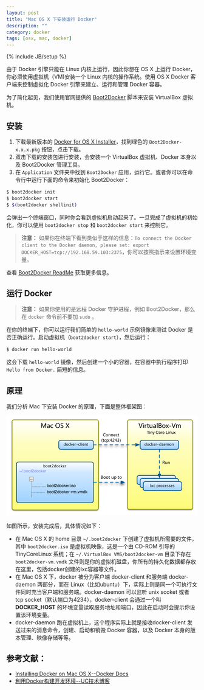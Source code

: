 ```yaml
---
layout: post
title: "Mac OS X 下安装运行 Docker"
description: ""
category: docker 
tags: [osx, mac, docker]
---
```

{% include JB/setup %} 

由于 Docker 引擎只能在 Linux 内核上运行，因此你想在 OS X 上运行 Docker，你必须使用虚拟机（VM)安装一个 Linux 内核的操作系统。使用 OS X Docker 客户端来控制虚拟化 Docker 引擎来建立、运行和管理 Docker 容器。

为了简化起见，我们使用官网提供的 [Boot2Docker](https://github.com/boot2docker/boot2docker) 脚本来安装 VirtualBox 虚拟机。

## 安装

1. 下载最新版本的 [Docker for OS X Installer](https://github.com/boot2docker/osx-installer/releases/latest)，找到绿色的 `Boot2Docker-x.x.x.pkg` 按钮，点击下载。
2. 双击下载的安装包进行安装，会安装一个 VirtualBox 虚拟机、Docker 本身以及 Boot2Docker 管理工具。
3. 在 `Application` 文件夹中找到 `Boot2Docker` 应用，运行它。或者你可以在命令行中运行下面的命令来初始化 Boot2Docker：      

``` bash
$ boot2docker init
$ boot2docker start
$ $(boot2docker shellinit)
```

会弹出一个终端窗口，同时你会看到虚拟机启动起来了。一旦完成了虚拟机的初始化，你可以使用 `boot2docker stop` 和 `boot2docker start` 来控制它。

> **注意：** 如果你在终端下看到类似于这样的信息：`To connect the Docker client to the Docker daemon, please set: export  DOCKER_HOST=tcp://192.168.59.103:2375`，你可以按照指示来设置环境变量。

查看 [Boot2Docker ReadMe](https://github.com/boot2docker/boot2docker/blob/master/README.md) 获取更多信息。


## 运行 Docker

>**注意：** 如果你使用的是远程 Docker 守护进程，例如 Boot2Docker，那么在 `docker` 命令前不要加 `sudo` 。

在你的终端下，你可以运行我们简单的 `hello-world` 示例镜像来测试 Docker 是否正确运行。启动虚拟机（`boot2docker start`），然后运行：

``` bash
$ docker run hello-world
```

这会下载 `hello-world` 镜像，然后创建一个小的容器，在容器中执行程序打印 `Hello from Docker.` 简短的信息。


## 原理

我们分析 Mac 下安装 Docker 的原理，下面是整体框架图：

![](../../images/docker-install.png)

如图所示，安装完成后，具体情况如下：

* 在 Mac OS X 的 home 目录 `~/.boot2docker` 下创建了虚拟机所需要的文件，其中 `boot2docker.iso` 是虚拟机映像，这是一个由 CD-ROM 引导的 TinyCoreLinux 系统；在 `~/.VirtualBox VMS/boot2docker-vm` 目录下存在  `boot2docker-vm.vmdk` 文件则是你的虚拟机磁盘，你所有的持久化数据都存放在这里，包括docker创建的lxc容器等文件。
* 在 Mac OS X 下，docker 被分为客户端 docker-client 和服务端 docker-daemon 两部分，而在 Linux（比如ubuntu）下，实际上则是同一个可执行文件同时充当客户端和服务端。docker-daemon 可以监听 unix scoket 或者 tcp socket（默认端口为4234），docker-client 会通过一个叫 **DOCKER_HOST** 的环境变量读取服务地址和端口，因此在启动时会提示你设置该环境变量。
*  docker-daemon 跑在虚拟机上，这个程序实际上就是接收docker-client 发送过来的消息命令，创建、启动和销毁 Docker 容器，以及 Docker 本身的版本管理、映像存储等等。


## 参考文献：

* [Installing Docker on Mac OS X--Docker Docs](https://docs.docker.com/installation/mac/)
* [利用Docker构建开发环境--UC技术博客](http://tech.uc.cn/?p=2726)











